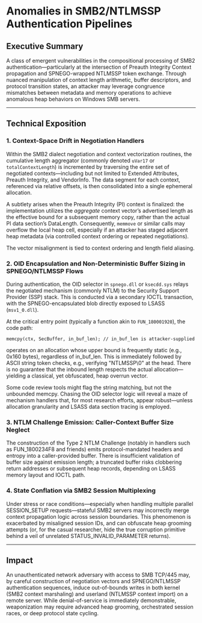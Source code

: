 # Anomalies in SMB2/NTLMSSP Authentication Pipelines

## Executive Summary

A class of emergent vulnerabilities in the compositional processing of SMB2 authentication—particularly at the intersection of Preauth Integrity Context propagation and SPNEGO-wrapped NTLMSSP token exchange. Through nuanced manipulation of context length arithmetic, buffer descriptors, and protocol transition states, an attacker may leverage congruence mismatches between metadata and memory operations to achieve anomalous heap behaviors on Windows SMB servers.

---

## Technical Exposition 

### 1. Context-Space Drift in Negotiation Handlers

Within the SMB2 dialect negotiation and context vectorization routines, the cumulative length aggregator (commonly denoted `uVar17` or `totalContextLength`) is incremented by traversing the entire set of negotiated contexts—including but not limited to Extended Attributes, Preauth Integrity, and VendorInfo. The data segment for each context, referenced via relative offsets, is then consolidated into a single ephemeral allocation.

A subtlety arises when the Preauth Integrity (PI) context is finalized: the implementation utilizes the *aggregate* context vector’s advertised length as the effective bound for a subsequent memory copy, rather than the actual PI data section’s DataLength. Consequently, `memmove` or similar calls may overflow the local heap cell, especially if an attacker has staged adjacent heap metadata (via controlled context ordering or repeated negotiations).

The vector misalignment is tied to context ordering and length field aliasing.

### 2. OID Encapsulation and Non-Deterministic Buffer Sizing in SPNEGO/NTLMSSP Flows

During authentication, the OID selector in `spnego.dll` or `ksecdd.sys` relays the negotiated mechanism (commonly NTLM) to the Security Support Provider (SSP) stack. This is conducted via a secondary IOCTL transaction, with the SPNEGO-encapsulated blob directly exposed to LSASS (`msv1_0.dll`).

At the critical entry point (typically a function akin to `FUN_180001920`), the code path:

    memcpy(ctx, SecBuffer, in_buf_len); // in_buf_len is attacker-supplied

operates on an allocation whose upper bound is frequently static (e.g., 0x160 bytes), regardless of in_buf_len. This is immediately followed by ASCII string token checks, e.g., verifying "NTLMSSP\0" at the head. There is no guarantee that the inbound length respects the actual allocation—yielding a classical, yet obfuscated, heap overrun vector.

Some code review tools might flag the string matching, but not the unbounded memcpy. Chasing the OID selector logic will reveal a maze of mechanism handlers that, for most research efforts, appear robust—unless allocation granularity and LSASS data section tracing is employed.

### 3. NTLM Challenge Emission: Caller-Context Buffer Size Neglect

The construction of the Type 2 NTLM Challenge (notably in handlers such as FUN_1800234F8 and friends) emits protocol-mandated headers and entropy into a caller-provided buffer. There is insufficient validation of buffer size against emission length; a truncated buffer risks clobbering return addresses or subsequent heap records, depending on LSASS memory layout and IOCTL path.

### 4. State Conflation via SMB2 Session Multiplexing

Under stress or race conditions—especially when handling multiple parallel SESSION_SETUP requests—stateful SMB2 servers may incorrectly merge context propagation logic across session boundaries. This phenomenon is exacerbated by misaligned session IDs, and can obfuscate heap grooming attempts (or, for the casual researcher, hide the true corruption primitive behind a veil of unrelated STATUS_INVALID_PARAMETER returns).

---

## Impact

An unauthenticated network adversary with access to SMB TCP/445 may, by careful construction of negotiation vectors and SPNEGO/NTLMSSP authentication sequences, induce out-of-bounds writes in both kernel (SMB2 context marshaling) and userland (NTLMSSP context import) on a remote server. While denial-of-service is immediately demonstrable, weaponization may require advanced heap grooming, orchestrated session races, or deep protocol state cycling.






